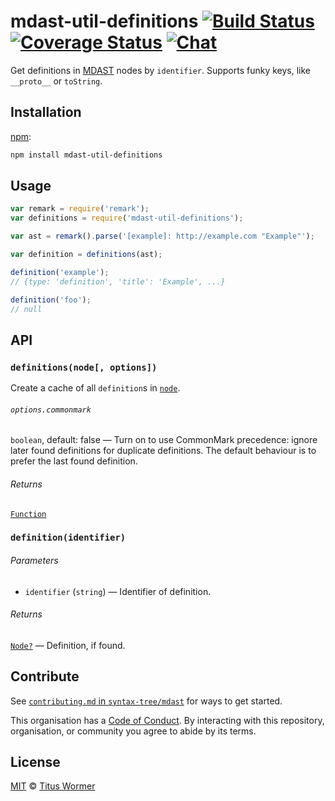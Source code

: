 # mdast-util-definitions [![Build Status][build-badge]][build-status] [![Coverage Status][coverage-badge]][coverage-status] [![Chat][chat-badge]][chat]

Get definitions in [MDAST][] nodes by `identifier`.  Supports funky
keys, like `__proto__` or `toString`.

## Installation

[npm][]:

```bash
npm install mdast-util-definitions
```

## Usage

```js
var remark = require('remark');
var definitions = require('mdast-util-definitions');

var ast = remark().parse('[example]: http://example.com "Example"');

var definition = definitions(ast);

definition('example');
// {type: 'definition', 'title': 'Example', ...}

definition('foo');
// null
```

## API

### `definitions(node[, options])`

Create a cache of all `definition`s in [`node`][node].

###### `options.commonmark`

`boolean`, default: false — Turn on to use CommonMark precedence: ignore
later found definitions for duplicate definitions.  The default behaviour
is to prefer the last found definition.

###### Returns

[`Function`][definition]

### `definition(identifier)`

###### Parameters

*   `identifier` (`string`) — Identifier of definition.

###### Returns

[`Node?`][node] — Definition, if found.

## Contribute

See [`contributing.md` in `syntax-tree/mdast`][contributing] for ways to get
started.

This organisation has a [Code of Conduct][coc].  By interacting with this
repository, organisation, or community you agree to abide by its terms.

## License

[MIT][license] © [Titus Wormer][author]

<!-- Definitions -->

[build-badge]: https://img.shields.io/travis/syntax-tree/mdast-util-definitions.svg

[build-status]: https://travis-ci.org/syntax-tree/mdast-util-definitions

[coverage-badge]: https://img.shields.io/codecov/c/github/syntax-tree/mdast-util-definitions.svg

[coverage-status]: https://codecov.io/github/syntax-tree/mdast-util-definitions

[chat-badge]: https://img.shields.io/gitter/room/wooorm/remark.svg

[chat]: https://gitter.im/wooorm/remark

[license]: license

[author]: http://wooorm.com

[npm]: https://docs.npmjs.com/cli/install

[mdast]: https://github.com/syntax-tree/mdast

[node]: https://github.com/syntax-tree/unist#node

[definition]: #definitionidentifier

[contributing]: https://github.com/syntax-tree/mdast/blob/master/contributing.md

[coc]: https://github.com/syntax-tree/mdast/blob/master/code-of-conduct.md
